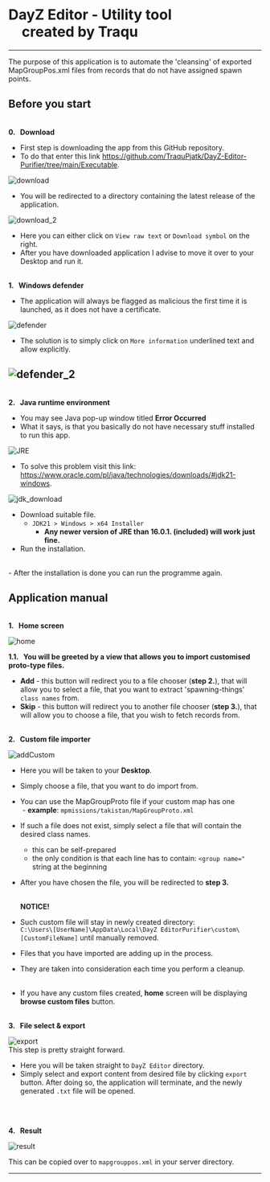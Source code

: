 # DayZ Editor - Utility tool <br> &nbsp; &nbsp;  created by Traqu
___
The purpose of this application is to automate the 'cleansing' of exported MapGroupPos.xml files from records that do not have assigned spawn points.



## Before you start<br>

<br>**0. &nbsp; Download**
- First step is downloading the app from this GitHub repository.
- To do that enter this link https://github.com/TraquPjatk/DayZ-Editor-Purifier/tree/main/Executable.

![download](https://github.com/TraquPjatk/DayZ-Editor-Purifier/assets/101177758/4ad2bff2-95c9-4625-bd45-2cf55ad11c46)
- You will be redirected to a directory containing the latest release of the application. 

![download_2](https://github.com/TraquPjatk/DayZ-Editor-Purifier/assets/101177758/76f98d04-83a6-4e6c-bcd7-b235c41d2288)
- Here you can either click on `View raw text` or `Download symbol` on the right.
- After you have downloaded application I advise to move it over to your Desktop and run it.

<br>**1. &nbsp; Windows defender**
- The application will always be flagged as malicious the first time it is launched, as it does not have a certificate.<br>

![defender](https://github.com/TraquPjatk/DayZ-Editor-Purifier/assets/101177758/437f3839-711b-4442-8a65-507b997ce21c)
- The solution is to simply click on `More information` underlined text and allow explicitly.

![defender_2](https://github.com/TraquPjatk/DayZ-Editor-Purifier/assets/101177758/81ffe342-ceb4-4b6c-bc04-20cfc690a588)
- 
<br>**2. &nbsp; Java runtime environment**
- You may see Java pop-up window titled **Error Occurred**<br>
- What it says, is that you basically do not have necessary stuff installed to run this app.
 
![JRE](https://github.com/TraquPjatk/DayZ-Editor-Purifier/assets/101177758/c9fc9183-dce2-4c14-a9fa-d178324f793e)
- To solve this problem visit this link: https://www.oracle.com/pl/java/technologies/downloads/#jdk21-windows.

![jdk_download](https://github.com/TraquPjatk/DayZ-Editor-Purifier/assets/101177758/2a2ed17e-d4de-4722-b067-115227f01e71)
- Download suitable file.
  - `JDK21 > Windows > x64 Installer`
    - **Any newer version of JRE than 16.0.1. (included) will work just fine.**
- Run the installation.
<br>
- After the installation is done you can run the programme again.

## Application manual
 <br>**1. &nbsp; Home screen**

![home](https://github.com/TraquPjatk/DayZ-Editor-Purifier/assets/101177758/1981735d-62a5-4bc0-976f-8a347c5802e4)

**1.1. &nbsp; You will be greeted by a view that allows you to import customised proto-type files.**
- **Add** - this button will redirect you to a file chooser (**step 2.**), that will allow you to select a file, that you want to extract 'spawning-things' `class names` from.
- **Skip** - this button will redirect you to another file chooser (**step 3.**), that will allow you to choose a file, that you wish to fetch records from.
  <br>

<br>**2. &nbsp; Custom file importer**

![addCustom](https://github.com/TraquPjatk/DayZ-Editor-Purifier/assets/101177758/f8f3c13f-65a2-4165-a932-8aafe0a99145)
- Here you will be taken to your **Desktop**.
- Simply choose a file, that you want to do import from.
  <br>
- You can use the MapGroupProto file if your custom map has one<br>
&nbsp;- **example**: `mpmissions/takistan/MapGroupProto.xml`
- If such a file does not exist, simply select a file that will contain the desired class names.
  - this can be self-prepared
  - the only condition is that each line has to contain: `<group name="` string at the beginning
    <br>
- After you have chosen the file, you will be redirected to **step 3.**
  
  <br>**NOTICE!**
- Such custom file will stay in newly created directory:<br> `C:\Users\[UserName]\AppData\Local\DayZ EditorPurifier\custom\[CustomFileName]` until manually removed.
- Files that you have imported are adding up in the process.
- They are taken into consideration each time you perform a cleanup.<br>
&nbsp;
- If you have any custom files created, **home** screen will be displaying **browse custom files** button.
  <br>

<br>**3. &nbsp; File select & export**

![export](https://github.com/TraquPjatk/DayZ-Editor-Purifier/assets/101177758/496aa7a2-0283-4b78-b915-0bc2b110dd6c)<br>
This step is pretty straight forward.<br>
- Here you will be taken straight to `DayZ Editor` directory.
- Simply select and export content from desired file by clicking `export` button.
After doing so, the application will terminate, and the newly generated `.txt` file will be opened.
<br>

<br>**4. &nbsp; Result**

![result](https://github.com/TraquPjatk/DayZ-Editor-Purifier/assets/101177758/2a4a11fe-fc00-4072-8b9f-d1c94fc037e5)

This can be copied over to `mapgrouppos.xml` in your server directory.

---